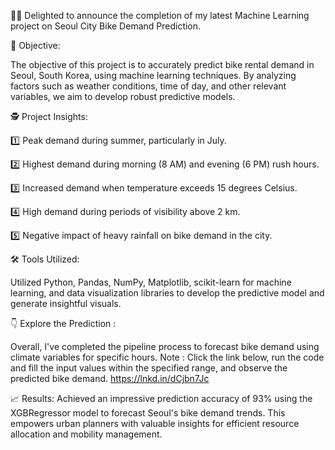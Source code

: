 🚴‍♂️ Delighted to announce the completion of my latest Machine Learning project on Seoul City Bike Demand Prediction.



🎯 Objective: 

The objective of this project is to accurately predict bike rental demand in Seoul, South Korea, using machine learning techniques. By analyzing factors such as weather conditions, time of day, and other relevant variables, we aim to develop robust predictive models.


🕵 Project Insights:

1️⃣ Peak demand during summer, particularly in July.

2️⃣ Highest demand during morning (8 AM) and evening (6 PM) rush hours.

3️⃣ Increased demand when temperature exceeds 15 degrees Celsius.

4️⃣ High demand during periods of visibility above 2 km.

5️⃣ Negative impact of heavy rainfall on bike demand in the city.




🛠️ Tools Utilized: 

Utilized Python, Pandas, NumPy, Matplotlib, scikit-learn for machine learning, and data visualization libraries to develop the predictive model and generate insightful visuals.




👇 Explore the Prediction :

Overall, I've completed the pipeline process to forecast bike demand using climate variables for specific hours. Note : Click the link below, run the code and fill the input values within the specified range, and observe the predicted bike demand.
https://lnkd.in/dCjbn7Jc




📈 Results: 
Achieved an impressive prediction accuracy of 93% using the XGBRegressor model to forecast Seoul's bike demand trends. This empowers urban planners with valuable insights for efficient resource allocation and mobility management. 


